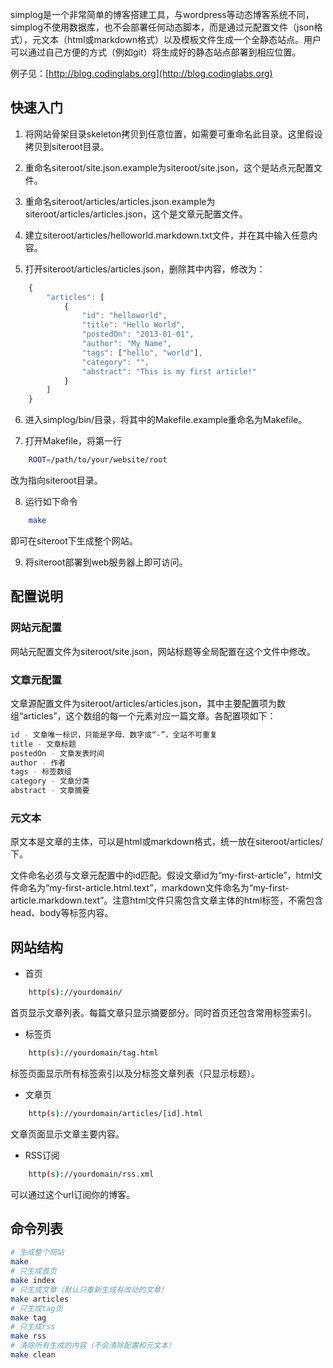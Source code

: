 simplog是一个非常简单的博客搭建工具，与wordpress等动态博客系统不同，simplog不使用数据库，也不会部署任何动态脚本，而是通过元配置文件（json格式），元文本（html或markdown格式）以及模板文件生成一个全静态站点。用户可以通过自己方便的方式（例如git）将生成好的静态站点部署到相应位置。

例子见：[http://blog.codinglabs.org](http://blog.codinglabs.org)

## 快速入门
1. 将网站骨架目录skeleton拷贝到任意位置，如需要可重命名此目录。这里假设拷贝到siteroot目录。

2. 重命名siteroot/site.json.example为siteroot/site.json，这个是站点元配置文件。

3. 重命名siteroot/articles/articles.json.example为siteroot/articles/articles.json，这个是文章元配置文件。

4. 建立siteroot/articles/helloworld.markdown.txt文件，并在其中输入任意内容。

5. 打开siteroot/articles/articles.json，删除其中内容，修改为：
```javascript
    {
        "articles": [
            {
                "id": "helloworld",
                "title": "Hello World",
                "postedOn": "2013-01-01",
                "author": "My Name",
                "tags": ["hello", "world"],
                "category": "",
                "abstract": "This is my first article!"
            }
        ]
    }
```

6. 进入simplog/bin/目录，将其中的Makefile.example重命名为Makefile。

7. 打开Makefile，将第一行
```bash
	ROOT=/path/to/your/website/root
```
改为指向siteroot目录。

8. 运行如下命令
```bash
	make
```
即可在siteroot下生成整个网站。

9. 将siteroot部署到web服务器上即可访问。

## 配置说明
### 网站元配置
网站元配置文件为siteroot/site.json，网站标题等全局配置在这个文件中修改。

### 文章元配置
文章源配置文件为siteroot/articles/articles.json，其中主要配置项为数组“articles”，这个数组的每一个元素对应一篇文章。各配置项如下：

```bash
id - 文章唯一标识，只能是字母、数字或“-”，全站不可重复
title - 文章标题
postedOn - 文章发表时间
author - 作者
tags - 标签数组
category - 文章分类
abstract - 文章摘要
```

### 元文本
原文本是文章的主体，可以是html或markdown格式，统一放在siteroot/articles/下。

文件命名必须与文章元配置中的id匹配。假设文章id为“my-first-article”，html文件命名为“my-first-article.html.text”，markdown文件命名为“my-first-article.markdown.text”。注意html文件只需包含文章主体的html标签，不需包含head、body等标签内容。

## 网站结构
+ 首页
```bash
    http(s)://yourdomain/
```
首页显示文章列表。每篇文章只显示摘要部分。同时首页还包含常用标签索引。

+ 标签页
```bash
    http(s)://yourdomain/tag.html
```
标签页面显示所有标签索引以及分标签文章列表（只显示标题）。

+ 文章页
```bash
    http(s)://yourdomain/articles/[id].html
```
文章页面显示文章主要内容。

+ RSS订阅
```bash
    http(s)://yourdomain/rss.xml
```
可以通过这个url订阅你的博客。

## 命令列表
```bash
# 生成整个网站
make
# 只生成首页
make index
# 只生成文章（默认只重新生成有改动的文章）
make articles
# 只生成tag页
make tag
# 只生成rss
make rss
# 清除所有生成的内容（不会清除配置和元文本）
make clean
```
